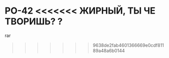 PO-42
<<<<<<< ЖИРНЫЙ, ТЫ ЧЕ ТВОРИШЬ? ? 
=======
rar
>>>>>>> 9638de2fab4601366669e0cdf81189a48a6b0144
